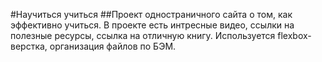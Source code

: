 #Научиться учиться
##Проект одностраничного сайта о том, как эффективно учиться. 
В проекте есть интресные видео, ссылки на полезные ресурсы, ссылка на отличную книгу. Используется flexbox-верстка, организация файлов по БЭМ.
